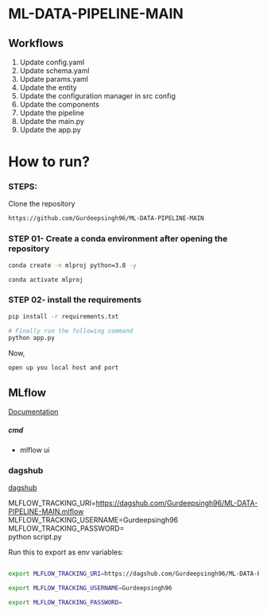 # ML-DATA-PIPELINE-MAIN


## Workflows

1. Update config.yaml 
2. Update schema.yaml 
3. Update params.yaml
4. Update the entity 
5. Update the configuration manager in src config   
6. Update the components
7. Update the pipeline 
8. Update the main.py
9. Update the app.py



# How to run?
### STEPS:

Clone the repository

```bash
https://github.com/Gurdeepsingh96/ML-DATA-PIPELINE-MAIN
```
### STEP 01- Create a conda environment after opening the repository

```bash
conda create -n mlproj python=3.8 -y
```

```bash
conda activate mlproj
```


### STEP 02- install the requirements
```bash
pip install -r requirements.txt
```


```bash
# Finally run the following command
python app.py
```

Now,
```bash
open up you local host and port
```



## MLflow

[Documentation](https://mlflow.org/docs/latest/index.html)


##### cmd
- mlflow ui

### dagshub
[dagshub](https://dagshub.com/)

MLFLOW_TRACKING_URI=https://dagshub.com/Gurdeepsingh96/ML-DATA-PIPELINE-MAIN.mlflow \
MLFLOW_TRACKING_USERNAME=Gurdeepsingh96 \
MLFLOW_TRACKING_PASSWORD= \
python script.py

Run this to export as env variables:

```bash

export MLFLOW_TRACKING_URI=https://dagshub.com/Gurdeepsingh96/ML-DATA-PIPELINE-MAIN.mlflow

export MLFLOW_TRACKING_USERNAME=Gurdeepsingh96 

export MLFLOW_TRACKING_PASSWORD=

```

